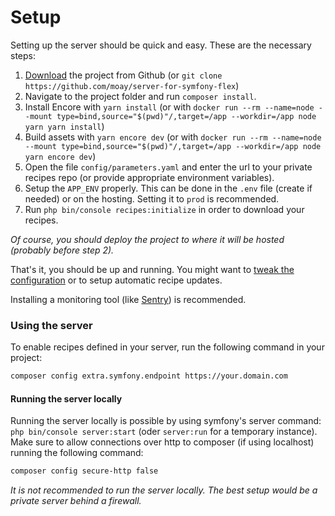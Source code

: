 # Setup

Setting up the server should be quick and easy. These are the necessary steps:

1. [Download](https://github.com/moay/server-for-symfony-flex/releases) the project from Github (or `git clone https://github.com/moay/server-for-symfony-flex`)
2. Navigate to the project folder and run `composer install`.
3. Install Encore with `yarn install` (or with `docker run --rm --name=node --mount type=bind,source="$(pwd)"/,target=/app --workdir=/app node yarn yarn install`)
4. Build assets with `yarn encore dev` (or with `docker run --rm --name=node --mount type=bind,source="$(pwd)"/,target=/app --workdir=/app node yarn encore dev`)
5. Open the file `config/parameters.yaml` and enter the url to your private recipes repo (or provide appropriate environment variables).
6. Setup the `APP_ENV` properly. This can be done in the `.env` file (create if needed) or on the hosting. Setting it to `prod` is recommended.
7. Run `php bin/console recipes:initialize` in order to download your recipes.

*Of course, you should deploy the project to where it will be hosted (probably before step 2).*

That's it, you should be up and running. You might want to [tweak the configuration](configuration.md) or to setup automatic recipe updates.

Installing a monitoring tool (like [Sentry](https://sentry.io)) is recommended.

### Using the server

To enable recipes defined in your server, run the following command in your project:

```sh
composer config extra.symfony.endpoint https://your.domain.com
```

#### Running the server locally

Running the server locally is possible by using symfony's server command: `php bin/console server:start` (oder `server:run` for a temporary instance).
Make sure to allow connections over http to composer (if using localhost) running the following command:

```sh
composer config secure-http false
```
    
*It is not recommended to run the server locally. The best setup would be a private server behind a firewall.*
